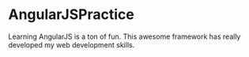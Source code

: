 # AngularJSPractice

Learning AngularJS is a ton of fun. This awesome framework has really developed my web development skills. 